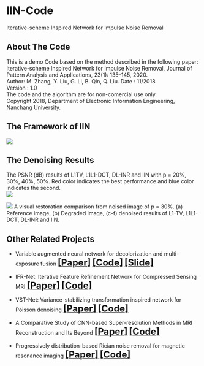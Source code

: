 # IIN-Code
Iterative-scheme Inspired Network for Impulse Noise Removal  
## About The Code
This is a demo Code based on the method described in the following paper:   
Iterative-scheme Inspired Network for Impulse Noise Removal, Journal of Pattern Analysis and Applications, 23(1): 135–145, 2020.  
Author: M. Zhang, Y. Liu, G. Li, B. Qin, Q. Liu.
Date : 11/2018  
Version : 1.0   
The code and the algorithm are for non-comercial use only.   
Copyright 2018, Department of Electronic Information Engineering, Nanchang University.   


## The Framework of IIN
![](./figs/fig1.png)   
 
## The Denoising Results
The PSNR (dB) results of L1TV, L1L1-DCT, DL-INR and IIN with p = 20%, 30%, 40%, 50%. Red color indicates the best performance and blue color indicates the second.  
![](./figs/tab1.jpg)   


![](./figs/fig6.png) 
A visual restoration comparison from noised image of p = 30%.  (a) Reference image, (b) Degraded image, (c-f) denoised results of L1-TV, L1L1-DCT, DL-INR and IIN.





## Other Related Projects
  * Variable augmented neural network for decolorization and multi-exposure fusion [<font size=5>**[Paper]**</font>](https://www.sciencedirect.com/science/article/abs/pii/S1566253517305298)   [<font size=5>**[Code]**</font>](https://github.com/yqx7150/DecolorNet_FusionNet_code)   [<font size=5>**[Slide]**</font>](https://github.com/yqx7150/EDAEPRec/tree/master/Slide)
  
  * IFR-Net: Iterative Feature Refinement Network for Compressed Sensing MRI [<font size=5>**[Paper]**</font>](https://ieeexplore.ieee.org/document/8918016)   [<font size=5>**[Code]**</font>](https://github.com/yqx7150/IFR-Net-Code)

  * VST-Net: Variance-stabilizing transformation inspired network for Poisson denoising [<font size=5>**[Paper]**</font>](https://www.sciencedirect.com/science/article/pii/S1047320319301439)   [<font size=5>**[Code]**</font>](https://github.com/yqx7150/VST-Net)
  
  * A Comparative Study of CNN-based Super-resolution Methods in MRI Reconstruction and Its Beyond [<font size=5>**[Paper]**</font>](https://sciencedirect.xilesou.top/science/article/abs/pii/S0923596519302358)   [<font size=5>**[Code]**</font>](https://github.com/yqx7150/DCCN)  
 
  * Progressively distribution-based Rician noise removal for magnetic resonance imaging [<font size=5>**[Paper]**</font>](http://archive.ismrm.org/2018/0773.html)   [<font size=5>**[Code]**</font>](https://github.com/yqx7150/RicianNet)
